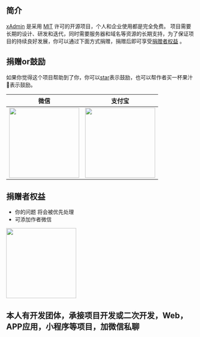 ## 简介

[xAdmin](/) 是采用 [MIT](https://github.com/nineaiyu/xadmin-server?tab=MIT-1-ov-file) 许可的开源项目，个人和企业使用都是完全免费。
项目需要长期的设计、研发和迭代，同时需要服务器和域名等资源的长期支持，为了保证项目的持续良好发展，你可以通过下面方式捐赠，捐赠后即可享受[捐赠者权益](/donate.html#捐赠者权益)
。

## 捐赠or鼓励

如果你觉得这个项目帮助到了你，你可以[star](https://github.com/nineaiyu/xadmin-server)表示鼓励，也可以帮作者买一杯果汁🍹表示鼓励。

| 微信                                                                                     | 支付宝                                                                                     |
|----------------------------------------------------------------------------------------|-----------------------------------------------------------------------------------------|
| <img src="http://qiniu.cdn.xadmin.dvcloud.xin/pay/wxpay.jpg" height="188" width="188"> | <img src="http://qiniu.cdn.xadmin.dvcloud.xin/pay/alipay.jpg" height="188" width="188"> |

## 捐赠者权益

- 你的问题 将会被优先处理
- 可添加作者微信

<img src="https://qiniu.cdn.xadmin.dvcloud.xin/wx.png"  height="188" width="188">

## 本人有开发团体，承接项目开发或二次开发，Web，APP应用，小程序等项目，加微信私聊
